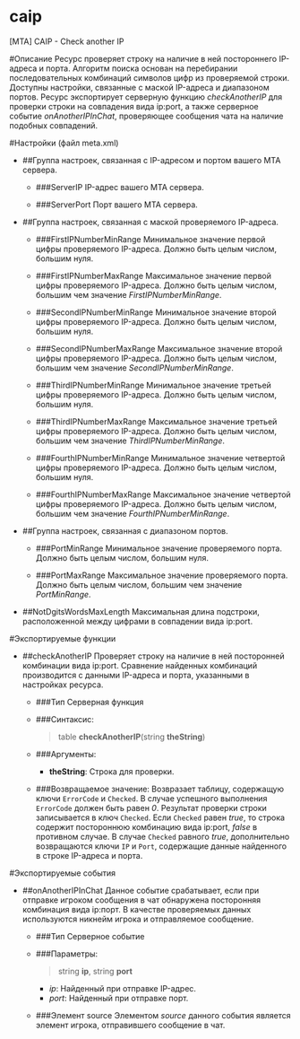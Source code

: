 # caip
[MTA] CAIP - Check another IP

#Описание
Ресурс проверяет строку на наличие в ней постороннего IP-адреса и порта. Алгоритм поиска основан на перебирании
последовательных комбинаций символов цифр из проверяемой строки. Доступны настройки, связанные с маской IP-адреса
и диапазоном портов. Ресурс экспортирует серверную функцию *checkAnotherIP* для проверки строки на
совпадения вида ip:port, а также серверное событие *onAnotherIPInChat*, проверяющее сообщения
чата на наличие подобных совпадений.

#Настройки (файл meta.xml)
* ##Группа настроек, связанная с IP-адресом и портом вашего MTA сервера.
  * ###ServerIP
    IP-адрес вашего MTA сервера.

  * ###ServerPort
    Порт вашего MTA сервера.

* ##Группа настроек, связанная с маской проверяемого IP-адреса. 
  * ###FirstIPNumberMinRange
    Минимальное значение первой цифры проверяемого IP-адреса. Должно быть целым числом, большим нуля.

  * ###FirstIPNumberMaxRange
    Максимальное значение первой цифры проверяемого IP-адреса. Должно быть целым числом, большим чем значение *FirstIPNumberMinRange*.
    
  * ###SecondIPNumberMinRange
    Минимальное значение второй цифры проверяемого IP-адреса. Должно быть целым числом, большим нуля.

  * ###SecondIPNumberMaxRange
    Максимальное значение второй цифры проверяемого IP-адреса. Должно быть целым числом, большим чем значение *SecondIPNumberMinRange*.
    
  * ###ThirdIPNumberMinRange
    Минимальное значение третьей цифры проверяемого IP-адреса. Должно быть целым числом, большим нуля.

  * ###ThirdIPNumberMaxRange
    Максимальное значение третьей цифры проверяемого IP-адреса. Должно быть целым числом, большим чем значение *ThirdIPNumberMinRange*.
    
  * ###FourthIPNumberMinRange
    Минимальное значение четвертой цифры проверяемого IP-адреса. Должно быть целым числом, большим нуля.

  * ###FourthIPNumberMaxRange
    Максимальное значение четвертой цифры проверяемого IP-адреса. Должно быть целым числом, большим чем значение *FourthIPNumberMinRange*.
    
* ##Группа настроек, связанная с диапазоном портов.

  * ###PortMinRange
    Минимальное значение проверяемого порта. Должно быть целым числом, большим нуля.

  * ###PortMaxRange
    Максимальное значение проверяемого порта. Должно быть целым числом, большим чем значение *PortMinRange*.
    
* ##NotDgitsWordsMaxLength
  Максимальная длина подстроки, расположенной между цифрами в совпадении вида ip:port.

#Экспортируемые функции
* ##checkAnotherIP
  Проверяет строку на наличие в ней посторонней комбинации вида ip:port. Сравнение найденных комбинаций
  производится с данными IP-адреса и порта, указанными в настройках ресурса.

  * ###Тип
    Серверная функция

  * ###Синтаксис:
    >table **checkAnotherIP**(string **theString**)

  * ###Аргументы:
    * **theString**:
    Строка для проверки.

  * ###Возвращаемое значение:
    Возвразает таблицу, содержащую ключи `ErrorCode` и `Checked`. В случае успешного выполнения `ErrorCode`
    должен быть равен *0*. Результат проверки строки записывается в ключ `Checked`. Если `Checked` равен *true*, то
    строка содержит постороннюю комбинацию вида ip:port, *false* в противном случае. В случае `Checked` равного *true*,
    дополнительно возвращаются ключи `IP` и `Port`, содержащие данные найденного в строке IP-адреса и порта.

#Экспортируемые события
* ##onAnotherIPInChat
  Данное событие срабатывает, если при отправке игроком сообщения в чат обнаружена посторонняя
  комбинация вида ip:порт. В качестве проверяемых данных используются никнейм игрока и отправляемое сообщение.

  * ###Тип
    Серверное событие

  * ###Параметры:
    >string **ip**, string **port**
    * *ip*: Найденный при отправке IP-адрес.
    * *port*: Найденный при отправке порт.

  * ###Элемент source
    Элементом *source* данного события является элемент игрока, отправившего сообщение в чат.
